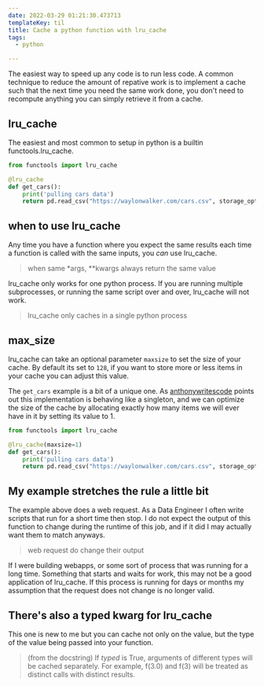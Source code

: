 ```yaml
---
date: 2022-03-29 01:21:30.473713
templateKey: til
title: Cache a python function with lru_cache
tags:
  - python

---
```


The easiest way to speed up any code is to run less code.  A common technique
to reduce the amount of repative work is to implement a cache such that the
next time you need the same work done, you don't need to recompute anything you
can simply retrieve it from a cache.

## lru_cache

The easiest and most common to setup in python is a builtin functools.lru_cache.

```python
from functools import lru_cache

@lru_cache
def get_cars():
    print('pulling cars data')
    return pd.read_csv("https://waylonwalker.com/cars.csv", storage_options = {'User-Agent': 'Mozilla/5.0'})
```

## when to use lru_cache

Any time you have a function where you expect the same results each time a
function is called with the same inputs, you _can_ use lru_cache.

> when same *args, **kwargs always return the same value

lru_cache only works for one python process.  If you are running multiple
subprocesses, or running the same script over and over, lru_cache will not
work.

> lru_cache only caches in a single python process

## max_size

lru_cache can take an optional parameter `maxsize` to set the size of your
cache.  By default its set to `128`, if you want to store more or less items in
your cache you can adjust this value.

The `get_cars` example is a bit of a unique one.  As
[anthonywritescode](https://www.youtube.com/watch?v=K0Q5twtYxWY) points out
this implementation is behaving like a singleton, and we can optimize the size
of the cache by allocating exactly how many items we will ever have in it by
setting its value to 1.

```python
from functools import lru_cache

@lru_cache(maxsize=1)
def get_cars():
    print('pulling cars data')
    return pd.read_csv("https://waylonwalker.com/cars.csv", storage_options = {'User-Agent': 'Mozilla/5.0'})
```

## My example stretches the rule a little bit

The example above does a web request.  As a Data Engineer I often write scripts
that run for a short time then stop.  I do not expect the output of this
function to change during the runtime of this job, and if it did I may actually
want them to match anyways.

> web request do change their output

If I were building webapps, or some sort of process that was running for a long
time.  Something that starts and waits for work, this may not be a good
application of lru_cache.  If this process is running for days or months my
assumption that the request does not change is no longer valid.

## There's also a typed kwarg for lru_cache

This one is new to me but you can cache not only on the value, but the type of
the value being passed into your function.

> (from the docstring)
> If *typed* is True, arguments of different types will be cached separately.
> For example, f(3.0) and f(3) will be treated as distinct calls with distinct
> results.
